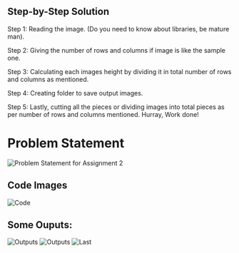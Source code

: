## Step-by-Step Solution
Step 1: Reading the image. (Do you need to know about libraries, be mature man).

Step 2: Giving the number of rows and columns if image is like the sample one.

Step 3: Calculating each images height by dividing it in total number of rows and columns as mentioned.

Step 4: Creating folder to save output images.

Step 5: Lastly, cutting all the pieces or dividing images into total pieces as per number of rows and columns mentioned.
Hurray, Work done!
# Problem Statement
![Problem Statement for Assignment 2](https://res.cloudinary.com/dw6ps7x9q/image/upload/v1734441700/assignment-2_usszyj.jpg)

## Code Images 
![Code](https://res.cloudinary.com/dw6ps7x9q/image/upload/v1734441871/Screenshot_2024-12-17_185043_o766ld.png)

## Some Ouputs:
![Outputs](https://res.cloudinary.com/dw6ps7x9q/image/upload/v1734441761/piece_2_2_zcutdh.jpg)
![Outputs](https://res.cloudinary.com/dw6ps7x9q/image/upload/v1734441761/piece_1_2_nzo6ix.jpg)
![Last](https://res.cloudinary.com/dw6ps7x9q/image/upload/v1734441762/piece_3_2_i6qji7.jpg)
